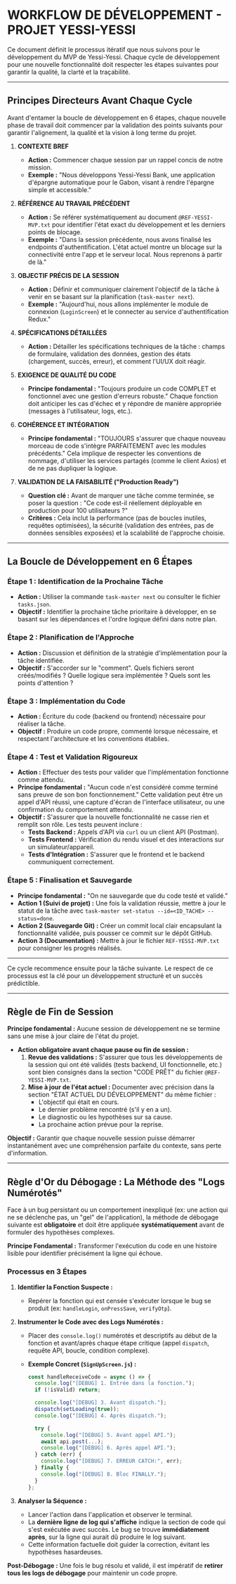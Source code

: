 # WORKFLOW DE DÉVELOPPEMENT - PROJET YESSI-YESSI

Ce document définit le processus itératif que nous suivons pour le développement du MVP de Yessi-Yessi. Chaque cycle de développement pour une nouvelle fonctionnalité doit respecter les étapes suivantes pour garantir la qualité, la clarté et la traçabilité.

---

## Principes Directeurs Avant Chaque Cycle

Avant d'entamer la boucle de développement en 6 étapes, chaque nouvelle phase de travail doit commencer par la validation des points suivants pour garantir l'alignement, la qualité et la vision à long terme du projet.

1.  **CONTEXTE BREF**

    - **Action :** Commencer chaque session par un rappel concis de notre mission.
    - **Exemple :** "Nous développons Yessi-Yessi Bank, une application d'épargne automatique pour le Gabon, visant à rendre l'épargne simple et accessible."

2.  **RÉFÉRENCE AU TRAVAIL PRÉCÉDENT**

    - **Action :** Se référer systématiquement au document `@REF-YESSI-MVP.txt` pour identifier l'état exact du développement et les derniers points de blocage.
    - **Exemple :** "Dans la session précédente, nous avons finalisé les endpoints d'authentification. L'état actuel montre un blocage sur la connectivité entre l'app et le serveur local. Nous reprenons à partir de là."

3.  **OBJECTIF PRÉCIS DE LA SESSION**

    - **Action :** Définir et communiquer clairement l'objectif de la tâche à venir en se basant sur la planification (`task-master next`).
    - **Exemple :** "Aujourd'hui, nous allons implémenter le module de connexion (`LoginScreen`) et le connecter au service d'authentification Redux."

4.  **SPÉCIFICATIONS DÉTAILLÉES**

    - **Action :** Détailler les spécifications techniques de la tâche : champs de formulaire, validation des données, gestion des états (chargement, succès, erreur), et comment l'UI/UX doit réagir.

5.  **EXIGENCE DE QUALITÉ DU CODE**

    - **Principe fondamental :** "Toujours produire un code COMPLET et fonctionnel avec une gestion d'erreurs robuste." Chaque fonction doit anticiper les cas d'échec et y répondre de manière appropriée (messages à l'utilisateur, logs, etc.).

6.  **COHÉRENCE ET INTÉGRATION**

    - **Principe fondamental :** "TOUJOURS s'assurer que chaque nouveau morceau de code s'intègre PARFAITEMENT avec les modules précédents." Cela implique de respecter les conventions de nommage, d'utiliser les services partagés (comme le client Axios) et de ne pas dupliquer la logique.

7.  **VALIDATION DE LA FAISABILITÉ ("Production Ready")**
    - **Question clé :** Avant de marquer une tâche comme terminée, se poser la question : "Ce code est-il réellement déployable en production pour 100 utilisateurs ?"
    - **Critères :** Cela inclut la performance (pas de boucles inutiles, requêtes optimisées), la sécurité (validation des entrées, pas de données sensibles exposées) et la scalabilité de l'approche choisie.

---

## La Boucle de Développement en 6 Étapes

### Étape 1 : Identification de la Prochaine Tâche

- **Action :** Utiliser la commande `task-master next` ou consulter le fichier `tasks.json`.
- **Objectif :** Identifier la prochaine tâche prioritaire à développer, en se basant sur les dépendances et l'ordre logique défini dans notre plan.

### Étape 2 : Planification de l'Approche

- **Action :** Discussion et définition de la stratégie d'implémentation pour la tâche identifiée.
- **Objectif :** S'accorder sur le "comment". Quels fichiers seront créés/modifiés ? Quelle logique sera implémentée ? Quels sont les points d'attention ?

### Étape 3 : Implémentation du Code

- **Action :** Écriture du code (backend ou frontend) nécessaire pour réaliser la tâche.
- **Objectif :** Produire un code propre, commenté lorsque nécessaire, et respectant l'architecture et les conventions établies.

### Étape 4 : Test et Validation Rigoureux

- **Action :** Effectuer des tests pour valider que l'implémentation fonctionne comme attendu.
- **Principe fondamental :** "Aucun code n'est considéré comme terminé sans preuve de son bon fonctionnement." Cette validation peut être un appel d'API réussi, une capture d'écran de l'interface utilisateur, ou une confirmation du comportement attendu.
- **Objectif :** S'assurer que la nouvelle fonctionnalité ne casse rien et remplit son rôle. Les tests peuvent inclure :
  - **Tests Backend :** Appels d'API via `curl` ou un client API (Postman).
  - **Tests Frontend :** Vérification du rendu visuel et des interactions sur un simulateur/appareil.
  - **Tests d'Intégration :** S'assurer que le frontend et le backend communiquent correctement.

### Étape 5 : Finalisation et Sauvegarde

- **Principe fondamental :** "On ne sauvegarde que du code testé et validé."
- **Action 1 (Suivi de projet) :** Une fois la validation réussie, mettre à jour le statut de la tâche avec `task-master set-status --id=<ID_TACHE> --status=done`.
- **Action 2 (Sauvegarde Git) :** Créer un commit local clair encapsulant la fonctionnalité validée, puis pousser ce commit sur le dépôt GitHub.
- **Action 3 (Documentation) :** Mettre à jour le fichier `REF-YESSI-MVP.txt` pour consigner les progrès réalisés.

---

Ce cycle recommence ensuite pour la tâche suivante. Le respect de ce processus est la clé pour un développement structuré et un succès prédictible.

---

## Règle de Fin de Session

**Principe fondamental :** Aucune session de développement ne se termine sans une mise à jour claire de l'état du projet.

- **Action obligatoire avant chaque pause ou fin de session :**
  1.  **Revue des validations :** S'assurer que tous les développements de la session qui ont été validés (tests backend, UI fonctionnelle, etc.) sont bien consignés dans la section "CODE PRÊT" du fichier `@REF-YESSI-MVP.txt`.
  2.  **Mise à jour de l'état actuel :** Documenter avec précision dans la section "ÉTAT ACTUEL DU DÉVELOPPEMENT" du même fichier :
      - L'objectif qui était en cours.
      - Le dernier problème rencontré (s'il y en a un).
      - Le diagnostic ou les hypothèses sur sa cause.
      - La prochaine action prévue pour la reprise.

**Objectif :** Garantir que chaque nouvelle session puisse démarrer instantanément avec une compréhension parfaite du contexte, sans perte d'information.

---

## Règle d'Or du Débogage : La Méthode des "Logs Numérotés"

Face à un bug persistant ou un comportement inexpliqué (ex: une action qui ne se déclenche pas, un "gel" de l'application), la méthode de débogage suivante est **obligatoire** et doit être appliquée **systématiquement** avant de formuler des hypothèses complexes.

**Principe Fondamental :** Transformer l'exécution du code en une histoire lisible pour identifier précisément la ligne qui échoue.

### Processus en 3 Étapes

1.  **Identifier la Fonction Suspecte :**

    - Repérer la fonction qui est censée s'exécuter lorsque le bug se produit (ex: `handleLogin`, `onPressSave`, `verifyOtp`).

2.  **Instrumenter le Code avec des Logs Numérotés :**

    - Placer des `console.log()` numérotés et descriptifs au début de la fonction et avant/après chaque étape critique (appel `dispatch`, requête API, boucle, condition complexe).
    - **Exemple Concret (`SignUpScreen.js`) :**

      ```javascript
      const handleReceiveCode = async () => {
        console.log("[DEBUG] 1. Entrée dans la fonction.");
        if (!isValid) return;

        console.log("[DEBUG] 3. Avant dispatch.");
        dispatch(setLoading(true));
        console.log("[DEBUG] 4. Après dispatch.");

        try {
          console.log("[DEBUG] 5. Avant appel API.");
          await api.post(...);
          console.log("[DEBUG] 6. Après appel API.");
        } catch (err) {
          console.log("[DEBUG] 7. ERREUR CATCH:", err);
        } finally {
          console.log("[DEBUG] 8. Bloc FINALLY.");
        }
      };
      ```

3.  **Analyser la Séquence :**
    - Lancer l'action dans l'application et observer le terminal.
    - La **dernière ligne de log qui s'affiche** indique la section de code qui s'est exécutée avec succès. Le bug se trouve **immédiatement après**, sur la ligne qui aurait dû produire le log suivant.
    - Cette information factuelle doit guider la correction, évitant les hypothèses hasardeuses.

**Post-Débogage :** Une fois le bug résolu et validé, il est impératif de **retirer tous les logs de débogage** pour maintenir un code propre.
